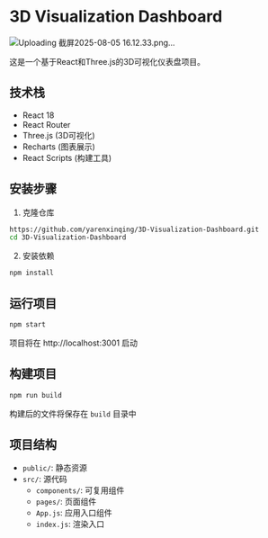 # 3D Visualization Dashboard
![Uploading 截屏2025-08-05 16.12.33.png…]()

这是一个基于React和Three.js的3D可视化仪表盘项目。

## 技术栈
- React 18
- React Router
- Three.js (3D可视化)
- Recharts (图表展示)
- React Scripts (构建工具)

## 安装步骤
1. 克隆仓库
```bash
https://github.com/yarenxinqing/3D-Visualization-Dashboard.git
cd 3D-Visualization-Dashboard
```

2. 安装依赖
```bash
npm install
```

## 运行项目
```bash
npm start
```
项目将在 http://localhost:3001 启动

## 构建项目
```bash
npm run build
```
构建后的文件将保存在 `build` 目录中

## 项目结构
- `public/`: 静态资源
- `src/`: 源代码
  - `components/`: 可复用组件
  - `pages/`: 页面组件
  - `App.js`: 应用入口组件
  - `index.js`: 渲染入口
